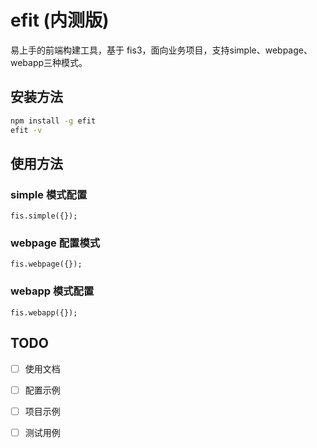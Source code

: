# efit (内测版)

易上手的前端构建工具，基于 fis3，面向业务项目，支持simple、webpage、webapp三种模式。

## 安装方法

```bash
npm install -g efit
efit -v
```

## 使用方法

### simple 模式配置

```
fis.simple({});
```

### webpage 配置模式

```
fis.webpage({});
```

### webapp 模式配置

```
fis.webapp({});
```

## TODO

- [ ] 使用文档
- [ ] 配置示例
- [ ] 项目示例
- [ ] 测试用例

